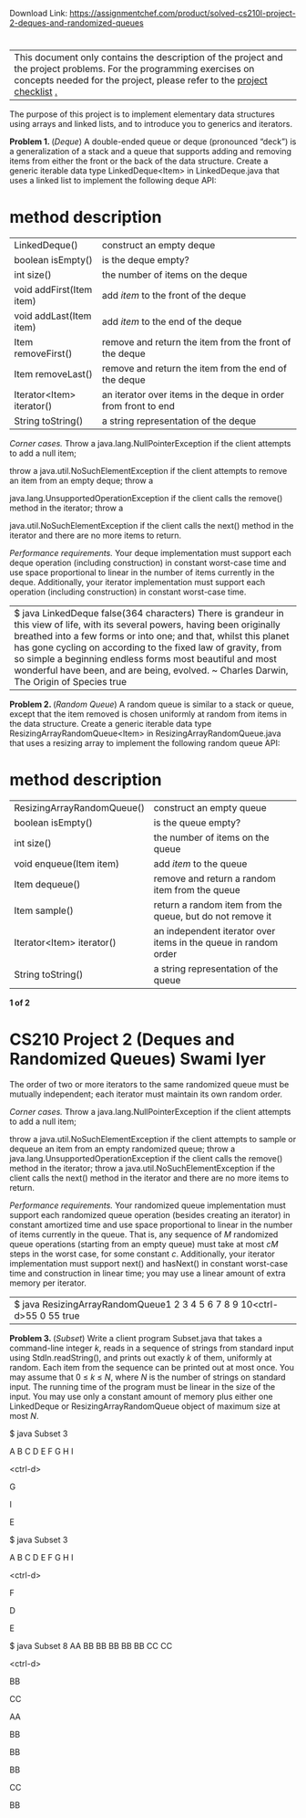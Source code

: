 Download Link: https://assignmentchef.com/product/solved-cs210l-project-2-deques-and-randomized-queues
<br>
<h1></h1>

<table width="719">

 <tbody>

  <tr>

   <td width="719">This document only contains the description of the project and the project problems. For the programming exercises on concepts needed for the project, please refer to the <a href="https://www.swamiiyer.net/cs210/project2_checklist.pdf">project checklist</a>  <a href="https://www.swamiiyer.net/cs210/project2_checklist.pdf">.</a></td>

  </tr>

 </tbody>

</table>

The purpose of this project is to implement elementary data structures using arrays and linked lists, and to introduce you to generics and iterators.

<strong>Problem 1. </strong>(<em>Deque</em>) A double-ended queue or deque (pronounced “deck”) is a generalization of a stack and a queue that supports adding and removing items from either the front or the back of the data structure. Create a generic iterable data type LinkedDeque&lt;Item&gt; in LinkedDeque.java that uses a linked list to implement the following deque API:

<h1>method                                             description</h1>

<table width="720">

 <tbody>

  <tr>

   <td width="165">LinkedDeque()</td>

   <td width="555">construct an empty deque</td>

  </tr>

  <tr>

   <td width="165">boolean isEmpty()</td>

   <td width="555">is the deque empty?</td>

  </tr>

  <tr>

   <td width="165">int size()</td>

   <td width="555">the number of items on the deque</td>

  </tr>

  <tr>

   <td width="165">void addFirst(Item item)</td>

   <td width="555">add <em>item </em>to the front of the deque</td>

  </tr>

  <tr>

   <td width="165">void addLast(Item item)</td>

   <td width="555">add <em>item </em>to the end of the deque</td>

  </tr>

  <tr>

   <td width="165">Item removeFirst()</td>

   <td width="555">remove and return the item from the front of the deque</td>

  </tr>

  <tr>

   <td width="165">Item removeLast()</td>

   <td width="555">remove and return the item from the end of the deque</td>

  </tr>

  <tr>

   <td width="165">Iterator&lt;Item&gt; iterator()</td>

   <td width="555">an iterator over items in the deque in order from front to end</td>

  </tr>

  <tr>

   <td width="165">String toString()</td>

   <td width="555">a string representation of the deque</td>

  </tr>

 </tbody>

</table>

<em>Corner cases. </em>Throw a java.lang.NullPointerException if the client attempts to add a null item;

throw a java.util.NoSuchElementException if the client attempts to remove an item from an empty deque; throw a

java.lang.UnsupportedOperationException if the client calls the remove() method in the iterator; throw a

java.util.NoSuchElementException if the client calls the next() method in the iterator and there are no more items to return.

<em>Performance requirements. </em>Your deque implementation must support each deque operation (including construction) in constant worst-case time and use space proportional to linear in the number of items currently in the deque. Additionally, your iterator implementation must support each operation (including construction) in constant worst-case time.

<table width="720">

 <tbody>

  <tr>

   <td width="720">$ java LinkedDeque false(364 characters) There is grandeur in this view of life, with its several powers, having been originally breathed into a few forms or into one; and that, whilst this planet has gone cycling on according to the fixed law of gravity, from so simple a beginning endless forms most beautiful and most wonderful have been, and are being, evolved. ~ Charles Darwin, The Origin of Species true</td>

  </tr>

 </tbody>

</table>

<strong>Problem 2. </strong>(<em>Random Queue</em>) A random queue is similar to a stack or queue, except that the item removed is chosen uniformly at random from items in the data structure. Create a generic iterable data type ResizingArrayRandomQueue&lt;Item&gt; in ResizingArrayRandomQueue.java that uses a resizing array to implement the following random queue API:

<h1>method                                               description</h1>

<table width="720">

 <tbody>

  <tr>

   <td width="171">ResizingArrayRandomQueue()</td>

   <td width="549">construct an empty queue</td>

  </tr>

  <tr>

   <td width="171">boolean isEmpty()</td>

   <td width="549">is the queue empty?</td>

  </tr>

  <tr>

   <td width="171">int size()</td>

   <td width="549">the number of items on the queue</td>

  </tr>

  <tr>

   <td width="171">void enqueue(Item item)</td>

   <td width="549">add <em>item </em>to the queue</td>

  </tr>

  <tr>

   <td width="171">Item dequeue()</td>

   <td width="549">remove and return a random item from the queue</td>

  </tr>

  <tr>

   <td width="171">Item sample()</td>

   <td width="549">return a random item from the queue, but do not remove it</td>

  </tr>

  <tr>

   <td width="171">Iterator&lt;Item&gt; iterator()</td>

   <td width="549">an independent iterator over items in the queue in random order</td>

  </tr>

  <tr>

   <td width="171">String toString()</td>

   <td width="549">a string representation of the queue</td>

  </tr>

 </tbody>

</table>

<strong>1 of 2</strong>

<h1>CS210                                                                       Project 2 (Deques and Randomized Queues)                                                           Swami Iyer</h1>

The order of two or more iterators to the same randomized queue must be mutually independent; each iterator must maintain its own random order.

<em>Corner cases. </em>Throw a java.lang.NullPointerException if the client attempts to add a null item;

throw a java.util.NoSuchElementException if the client attempts to sample or dequeue an item from an empty randomized queue; throw a java.lang.UnsupportedOperationException if the client calls the remove() method in the iterator; throw a java.util.NoSuchElementException if the client calls the next() method in the iterator and there are no more items to return.

<em>Performance requirements. </em>Your randomized queue implementation must support each randomized queue operation (besides creating an iterator) in constant amortized time and use space proportional to linear in the number of items currently in the queue. That is, any sequence of <em>M </em>randomized queue operations (starting from an empty queue) must take at most <em>cM </em>steps in the worst case, for some constant <em>c</em>. Additionally, your iterator implementation must support next() and hasNext() in constant worst-case time and construction in linear time; you may use a linear amount of extra memory per iterator.

<table width="720">

 <tbody>

  <tr>

   <td width="720">$ java ResizingArrayRandomQueue1 2 3 4 5 6 7 8 9 10&lt;ctrl-d&gt;55 0 55 true</td>

  </tr>

 </tbody>

</table>

<strong>Problem 3. </strong>(<em>Subset</em>) Write a client program Subset.java that takes a command-line integer <em>k</em>, reads in a sequence of strings from standard input using StdIn.readString(), and prints out exactly <em>k </em>of them, uniformly at random. Each item from the sequence can be printed out at most once. You may assume that 0 ≤ <em>k </em>≤ <em>N</em>, where <em>N </em>is the number of strings on standard input. The running time of the program must be linear in the size of the input. You may use only a constant amount of memory plus either one LinkedDeque or ResizingArrayRandomQueue object of maximum size at most <em>N</em>.

$ java Subset 3

A B C D E F G H I

&lt;ctrl-d&gt;

G

I

E

$ java Subset 3

A B C D E F G H I

&lt;ctrl-d&gt;

F

D

E

$ java Subset 8 AA BB BB BB BB BB CC CC

&lt;ctrl-d&gt;

BB

CC

AA

BB

BB

BB

CC

BB


